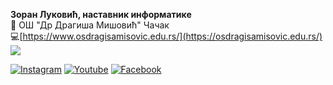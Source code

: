 **Зоран Луковић, наставник информатике**\
:office: ОШ "Др Драгиша Мишовић" Чачак</br>
:computer:[https://www.osdragisamisovic.edu.rs/](https://osdragisamisovic.edu.rs/)</br>
![](https://komarev.com/ghpvc/zoranlukovic&style=flat-square)


[![Instagram](https://user-images.githubusercontent.com/96352499/217493357-24fc0189-6cd2-4b96-a2da-801a9cf00c14.png)](https://osdragisamisovic.edu.rs/)
[![Youtube](https://user-images.githubusercontent.com/96352499/217493380-4971a232-8e41-4ca6-bf62-28ac36b79a76.png)](https://osdragisamisovic.edu.rs/)
[![Facebook](https://user-images.githubusercontent.com/96352499/217493406-0434b2ad-7e9c-4b2b-9fb1-7ca393096e0d.png)](https://osdragisamisovic.edu.rs/)
